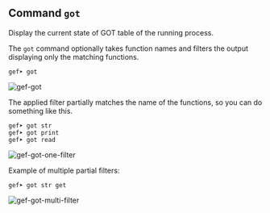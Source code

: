 ## Command `got`

Display the current state of GOT table of the running process.

The `got` command optionally takes function names and filters the output displaying only the
matching functions.

```
gef➤ got
```

![gef-got](https://i.imgur.com/554ebM3.png)

The applied filter partially matches the name of the functions, so you can do something like this.

```
gef➤ got str
gef➤ got print
gef➤ got read
```

![gef-got-one-filter](https://i.imgur.com/IU715CG.png)

Example of multiple partial filters:

```
gef➤ got str get
```

![gef-got-multi-filter](https://i.imgur.com/7L2uLt8.png)

